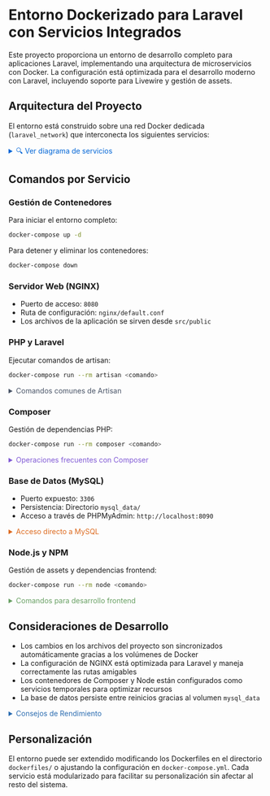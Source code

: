 # Entorno Dockerizado para Laravel con Servicios Integrados

Este proyecto proporciona un entorno de desarrollo completo para aplicaciones Laravel, implementando una arquitectura de microservicios con Docker. La configuración está optimizada para el desarrollo moderno con Laravel, incluyendo soporte para Livewire y gestión de assets.

## Arquitectura del Proyecto

El entorno está construido sobre una red Docker dedicada (`laravel_network`) que interconecta los siguientes servicios:

<details>
<summary style="color: #0366d6">🔍 Ver diagrama de servicios</summary>

```mermaid
graph TD
    A[NGINX - Puerto 8080] --> B[PHP-FPM]
    B --> C[MySQL 8.0.1]
    D[PHPMyAdmin] --> C
    E[Composer] -.-> B
    F[Node.js] -.-> B
    G[Artisan] -.-> B

    style A fill:#00758F
    style B fill:#8892BF
    style C fill:#00758F
    style D fill:#6C78AF
    style E fill:#885630
    style F fill:#68A063
    style G fill:#8892BF
```

</details>

## Comandos por Servicio

### Gestión de Contenedores

Para iniciar el entorno completo:
```bash
docker-compose up -d
```

Para detener y eliminar los contenedores:
```bash
docker-compose down
```

### Servidor Web (NGINX)
- Puerto de acceso: `8080`
- Ruta de configuración: `nginx/default.conf`
- Los archivos de la aplicación se sirven desde `src/public`

### PHP y Laravel
Ejecutar comandos de artisan:
```bash
docker-compose run --rm artisan <comando>
```

<details>
<summary style="color: #4a5568">Comandos comunes de Artisan</summary>

- Crear un controlador: `docker-compose run --rm artisan make:controller NombreController`
- Ejecutar migraciones: `docker-compose run --rm artisan migrate`
- Limpiar caché: `docker-compose run --rm artisan cache:clear`
- Generar key: `docker-compose run --rm artisan key:generate`

</details>

### Composer
Gestión de dependencias PHP:
```bash
docker-compose run --rm composer <comando>
```

<details>
<summary style="color: #805ad5">Operaciones frecuentes con Composer</summary>

- Instalar dependencias: `docker-compose run --rm composer install`
- Actualizar dependencias: `docker-compose run --rm composer update`
- Agregar paquete: `docker-compose run --rm composer require vendor/package`
- Autoload: `docker-compose run --rm composer dump-autoload`

</details>

### Base de Datos (MySQL)
- Puerto expuesto: `3306`
- Persistencia: Directorio `mysql_data/`
- Acceso a través de PHPMyAdmin: `http://localhost:8090`

<details>
<summary style="color: #dd6b20">Acceso directo a MySQL</summary>

```bash
docker-compose exec mysql mysql -u root -p
```
Las credenciales se configuran en `mysql/.env`

</details>

### Node.js y NPM
Gestión de assets y dependencias frontend:
```bash
docker-compose run --rm node <comando>
```

<details>
<summary style="color: #68A063">Comandos para desarrollo frontend</summary>

- Instalar dependencias: `docker-compose run --rm node install`
- Desarrollo con hot-reload: `docker-compose run --rm node run dev`
- Compilar para producción: `docker-compose run --rm node run build`
- Vigilar cambios: `docker-compose run --rm node run watch`

</details>

## Consideraciones de Desarrollo

- Los cambios en los archivos del proyecto son sincronizados automáticamente gracias a los volúmenes de Docker
- La configuración de NGINX está optimizada para Laravel y maneja correctamente las rutas amigables
- Los contenedores de Composer y Node están configurados como servicios temporales para optimizar recursos
- La base de datos persiste entre reinicios gracias al volumen `mysql_data`

<details>
<summary style="color: #2b6cb0">Consejos de Rendimiento</summary>

1. El flag `:delegated` en los volúmenes de PHP mejora el rendimiento en sistemas macOS
2. La red Docker está configurada para optimizar la comunicación entre servicios
3. Los contenedores temporales se eliminan automáticamente tras su uso con el flag `--rm`
4. La caché de Composer se mantiene entre ejecuciones

</details>

## Personalización

El entorno puede ser extendido modificando los Dockerfiles en el directorio `dockerfiles/` o ajustando la configuración en `docker-compose.yml`. Cada servicio está modularizado para facilitar su personalización sin afectar al resto del sistema.